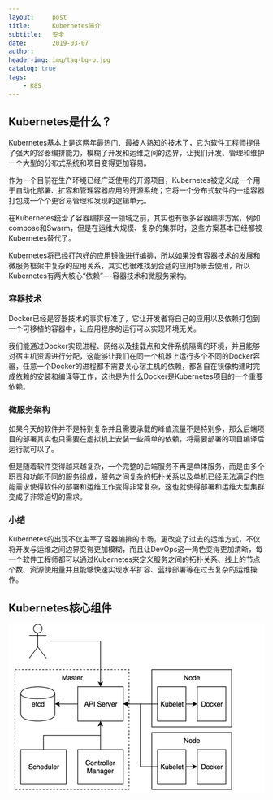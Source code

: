 ```yaml
---
layout:     post
title:      Kubernetes简介
subtitle:   安全
date:       2019-03-07
author:     
header-img: img/tag-bg-o.jpg
catalog: true
tags:
    - K8S
---
```


## Kubernetes是什么？

Kubernetes基本上是这两年最热门、最被人熟知的技术了，它为软件工程师提供了强大的容器编排能力，模糊了开发和运维之间的边界，让我们开发、管理和维护一个大型的分布式系统和项目变得更加容易。

作为一个目前在生产环境已经广泛使用的开源项目，Kubernetes被定义成一个用于自动化部署、扩容和管理容器应用的开源系统；它将一个分布式软件的一组容器打包成一个个更容易管理和发现的逻辑单元。

在Kubernetes统治了容器编排这一领域之前，其实也有很多容器编排方案，例如compose和Swarm，但是在运维大规模、复杂的集群时，这些方案基本已经都被Kubernetes替代了。

Kubernetes将已经打包好的应用镜像进行编排，所以如果没有容器技术的发展和微服务框架中复杂的应用关系，其实也很难找到合适的应用场景去使用，所以Kubernetes有两大核心“依赖”---容器技术和微服务架构。

### 容器技术

Docker已经是容器技术的事实标准了，它让开发者将自己的应用以及依赖打包到一个可移植的容器中，让应用程序的运行可以实现环境无关。

我们能通过Docker实现进程、网络以及挂载点和文件系统隔离的环境，并且能够对宿主机资源进行分配，这能够让我们在同一个机器上运行多个不同的Docker容器，任意一个Docker的进程都不需要关心宿主机的依赖，都各自在镜像构建时完成依赖的安装和编译等工作，这也是为什么Docker是Kubernetes项目的一个重要依赖。

### 微服务架构

如果今天的软件并不是特别复杂并且需要承载的峰值流量不是特别多，那么后端项目的部署其实也只需要在虚拟机上安装一些简单的依赖，将需要部署的项目编译后运行就可以了。

但是随着软件变得越来越复杂，一个完整的后端服务不再是单体服务，而是由多个职责和功能不同的服务组成，服务之间复杂的拓扑关系以及单机已经无法满足的性能需求使得软件的部署和运维工作变得非常复杂，这也就使得部署和运维大型集群变成了非常迫切的需求。

### 小结

Kubernetes的出现不仅主宰了容器编排的市场，更改变了过去的运维方式，不仅将开发与运维之间边界变得更加模糊，而且让DevOps这一角色变得更加清晰，每一个软件工程师都可以通过Kubernetes来定义服务之间的拓扑关系、线上的节点个数、资源使用量并且能够快速实现水平扩容、蓝绿部署等在过去复杂的运维操作。

## Kubernetes核心组件

![](/img/hxzj.png)
